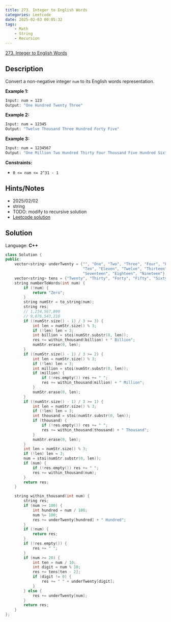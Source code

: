 ```yaml
---
title: 273. Integer to English Words
categories: Leetcode
date: 2025-02-03 00:05:32
tags:
    - Math
    - String
    - Recursion
---
```


[273. Integer to English Words](https://leetcode.com/problems/integer-to-english-words/description/)

## Description

Convert a non-negative integer `num` to its English words representation.

**Example 1:**

```bash
Input: num = 123
Output: "One Hundred Twenty Three"
```

**Example 2:**

```bash
Input: num = 12345
Output: "Twelve Thousand Three Hundred Forty Five"
```

**Example 3:**

```bash
Input: num = 1234567
Output: "One Million Two Hundred Thirty Four Thousand Five Hundred Sixty Seven"
```

**Constraints:**

- `0 <= num <= 2^31 - 1`

## Hints/Notes

- 2025/02/02
- string
- TODO: modify to recursive solution
- [Leetcode solution](https://leetcode.com/problems/integer-to-english-words/editorial/)

## Solution

Language: **C++**

```C++
class Solution {
public:
    vector<string> underTwenty = {"", "One", "Two", "Three", "Four", "Five", "Six", "Seven", "Eight", "Nine",
                                  "Ten", "Eleven", "Twelve", "Thirteen", "Fourteen", "Fifteen", "Sixteen",
                                  "Seventeen", "Eighteen", "Nineteen"};
    vector<string> tens = {"Twenty", "Thirty", "Forty", "Fifty", "Sixty", "Seventy", "Eighty", "Ninety"};
    string numberToWords(int num) {
        if (!num) {
            return "Zero";
        }
        string numStr = to_string(num);
        string res;
        // 1,234,567,890
        // 9,876,543,210
        if ((numStr.size() - 1) / 3 >= 3) {
            int len = numStr.size() % 3;
            if (!len) len = 3;
            int billion = stoi(numStr.substr(0, len));
            res += within_thousand(billion) + " Billion";
            numStr.erase(0, len);
        }
        if ((numStr.size() - 1) / 3 >= 2) {
            int len = numStr.size() % 3;
            if (!len) len = 3;
            int million = stoi(numStr.substr(0, len));
            if (million) {
                if (!res.empty()) res += " ";
                res += within_thousand(million) + " Million";
            }
            numStr.erase(0, len);
        }
        if ((numStr.size() - 1) / 3 >= 1) {
            int len = numStr.size() % 3;
            if (!len) len = 3;
            int thousand = stoi(numStr.substr(0, len));
            if (thousand) {
                if (!res.empty()) res += " ";
                res += within_thousand(thousand) + " Thousand";
            }
            numStr.erase(0, len);
        }
        int len = numStr.size() % 3;
        if (!len) len = 3;
        num = stoi(numStr.substr(0, len));
        if (num) {
            if (!res.empty()) res += " ";
            res += within_thousand(num);
        }
        return res;
    }

    string within_thousand(int num) {
        string res;
        if (num >= 100) {
            int hundred = num / 100;
            num %= 100;
            res += underTwenty[hundred] + " Hundred";
        }
        if (!num) {
            return res;
        }
        if (!res.empty()) {
            res += " ";
        }
        if (num >= 20) {
            int ten = num / 10;
            int digit = num % 10;
            res += tens[ten - 2];
            if (digit != 0) {
                res += " " + underTwenty[digit];
            }
        } else {
            res += underTwenty[num];
        }
        return res;
    }
};
```
